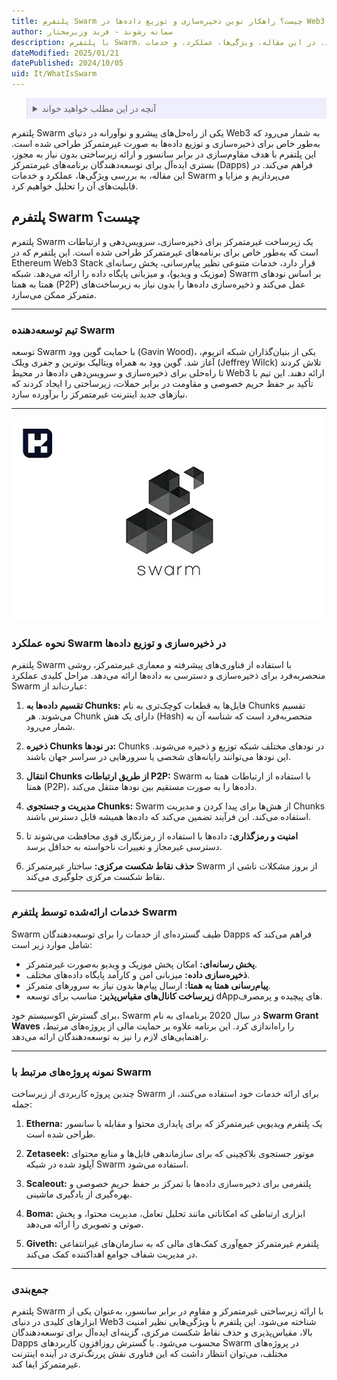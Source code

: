 ```yaml
---
title: پلتفرم Swarm چیست؟ راهکار نوین ذخیره‌سازی و توزیع داده‌ها در Web3
author: سمانه رشوند - فربد وزیرمختار
description: با پلتفرم Swarm، ذخیره‌سازی و توزیع داده‌ها را به‌صورت غیرمتمرکز تجربه کنید. در این مقاله، ویژگی‌ها، عملکرد، و خدمات Swarm را بررسی کرده و با کاربردهای آن در Web3 آشنا شوید.
dateModified: 2025/01/21
datePublished: 2024/10/05
uid: It/WhatIsSwarm
---
```

<blockquote style="background-color:#eeeefc; padding:0.5rem">
<details>
  <summary>آنچه در این مطلب خواهید خواند</summary>
  <ul>
    <li>پلتفرم Swarm چیست؟</li>
    <li>تیم توسعه‌دهنده Swarm</li>
    <li>نحوه عملکرد Swarm در ذخیره‌سازی و توزیع داده‌ها</li>
    <li>خدمات ارائه‌شده توسط پلتفرم Swarm</li>
    <li>نمونه پروژه‌های مرتبط با Swarm</li>
  </ul>
</details>
</blockquote>

پلتفرم Swarm یکی از راه‌حل‌های پیشرو و نوآورانه در دنیای Web3 به شمار می‌رود که به‌طور خاص برای ذخیره‌سازی و توزیع داده‌ها به صورت غیرمتمرکز طراحی شده است. این پلتفرم با هدف مقاوم‌سازی در برابر سانسور و ارائه زیرساختی بدون نیاز به مجوز، بستری ایده‌آل برای توسعه‌دهندگان برنامه‌های غیرمتمرکز (Dapps) فراهم می‌کند. در این مقاله، به بررسی ویژگی‌ها، عملکرد و خدمات Swarm می‌پردازیم و مزایا و قابلیت‌های آن را تحلیل خواهیم کرد.

## پلتفرم Swarm چیست؟
پلتفرم Swarm یک زیرساخت غیرمتمرکز برای ذخیره‌سازی، سرویس‌دهی و ارتباطات است که به‌طور خاص برای برنامه‌های غیرمتمرکز طراحی شده است. این پلتفرم که در Ethereum Web3 Stack قرار دارد، خدمات متنوعی نظیر پیام‌رسانی، پخش رسانه‌ای (موزیک و ویدیو)، و میزبانی پایگاه داده را ارائه می‌دهد. شبکه Swarm بر اساس نودهای همتا به همتا (P2P) عمل می‌کند و ذخیره‌سازی داده‌ها را بدون نیاز به زیرساخت‌های متمرکز ممکن می‌سازد.

---

### تیم توسعه‌دهنده Swarm
توسعه Swarm با حمایت گوین وود (Gavin Wood)، یکی از بنیان‌گذاران شبکه اتریوم، آغاز شد. گوین وود به همراه ویتالیک بوترین و جفری ویلک (Jeffrey Wilck) تلاش کردند تا راه‌حلی برای ذخیره‌سازی و سرویس‌دهی داده‌ها در محیط Web3 ارائه دهند. این تیم با تأکید بر حفظ حریم خصوصی و مقاومت در برابر حملات، زیرساختی را ایجاد کردند که نیازهای جدید اینترنت غیرمتمرکز را برآورده سازد.

---

![نحوه عملکرد سوارم در ذخیره سازی و توزیع داده ها](./Images/SwarmPerformance.webp)

### نحوه عملکرد Swarm در ذخیره‌سازی و توزیع داده‌ها
پلتفرم Swarm با استفاده از فناوری‌های پیشرفته و معماری غیرمتمرکز، روشی منحصربه‌فرد برای ذخیره‌سازی و دسترسی به داده‌ها ارائه می‌دهد. مراحل کلیدی عملکرد Swarm عبارت‌اند از:

1. **تقسیم داده‌ها به Chunks:**
   فایل‌ها به قطعات کوچک‌تری به نام Chunks تقسیم می‌شوند. هر Chunk دارای یک هش (Hash) منحصربه‌فرد است که شناسه آن به شمار می‌رود.

2. **ذخیره Chunks در نودها:**
   Chunks در نودهای مختلف شبکه توزیع و ذخیره می‌شوند. این نودها می‌توانند رایانه‌های شخصی یا سرورهایی در سراسر جهان باشند.

3. **انتقال Chunks از طریق ارتباطات P2P:**
   Swarm با استفاده از ارتباطات همتا به همتا (P2P)، داده‌ها را به صورت مستقیم بین نودها منتقل می‌کند.

4. **مدیریت و جستجوی Chunks:**
   Swarm از هش‌ها برای پیدا کردن و مدیریت Chunks استفاده می‌کند. این فرآیند تضمین می‌کند که داده‌ها همیشه قابل دسترس باشند.

5. **امنیت و رمزگذاری:**
   داده‌ها با استفاده از رمزنگاری قوی محافظت می‌شوند تا دسترسی غیرمجاز و تغییرات ناخواسته به حداقل برسد.

6. **حذف نقاط شکست مرکزی:**
   ساختار غیرمتمرکز Swarm از بروز مشکلات ناشی از نقاط شکست مرکزی جلوگیری می‌کند.

---

### خدمات ارائه‌شده توسط پلتفرم Swarm
Swarm طیف گسترده‌ای از خدمات را برای توسعه‌دهندگان Dapps فراهم می‌کند که شامل موارد زیر است:

- **پخش رسانه‌ای:** امکان پخش موزیک و ویدیو به‌صورت غیرمتمرکز.
- **ذخیره‌سازی داده:** میزبانی امن و کارآمد پایگاه داده‌های مختلف.
- **پیام‌رسانی همتا به همتا:** ارسال پیام‌ها بدون نیاز به سرورهای متمرکز.
- **زیرساخت کانال‌های مقیاس‌پذیر:** مناسب برای توسعه dAppهای پیچیده و پرمصرف.

برای گسترش اکوسیستم خود، Swarm در سال 2020 برنامه‌ای به نام **Swarm Grant Waves** را راه‌اندازی کرد. این برنامه علاوه بر حمایت مالی از پروژه‌های مرتبط، راهنمایی‌های لازم را نیز به توسعه‌دهندگان ارائه می‌دهد.

---

### نمونه پروژه‌های مرتبط با Swarm
چندین پروژه کاربردی از زیرساخت Swarm برای ارائه خدمات خود استفاده می‌کنند، از جمله:

1. **Etherna:**
   یک پلتفرم ویدیویی غیرمتمرکز که برای پایداری محتوا و مقابله با سانسور طراحی شده است.

2. **Zetaseek:**
   موتور جستجوی بلاکچینی که برای سازماندهی فایل‌ها و منابع محتوای آپلود شده در شبکه Swarm استفاده می‌شود.

3. **Scaleout:**
   پلتفرمی برای ذخیره‌سازی داده‌ها با تمرکز بر حفظ حریم خصوصی و بهره‌گیری از یادگیری ماشینی.

4. **Boma:**
   ابزاری ارتباطی که امکاناتی مانند تحلیل تعامل، مدیریت محتوا، و پخش صوتی و تصویری را ارائه می‌دهد.

5. **Giveth:**
   پلتفرم غیرمتمرکز جمع‌آوری کمک‌های مالی که به سازمان‌های غیرانتفاعی در مدیریت شفاف جوامع اهداکننده کمک می‌کند.

---

### جمع‌بندی
پلتفرم Swarm با ارائه زیرساختی غیرمتمرکز و مقاوم در برابر سانسور، به‌عنوان یکی از ابزارهای کلیدی در دنیای Web3 شناخته می‌شود. این پلتفرم با ویژگی‌هایی نظیر امنیت بالا، مقیاس‌پذیری و حذف نقاط شکست مرکزی، گزینه‌ای ایده‌آل برای توسعه‌دهندگان Dapps محسوب می‌شود. با گسترش روزافزون کاربردهای Swarm در پروژه‌های مختلف، می‌توان انتظار داشت که این فناوری نقش پررنگ‌تری در آینده اینترنت غیرمتمرکز ایفا کند.